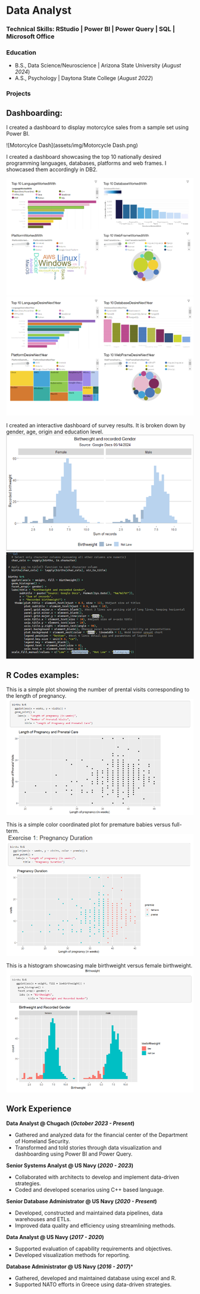 # Data Analyst

### Technical Skills: RStudio | Power BI | Power Query | SQL | Microsoft Office 

### Education 
- B.S., Data Science/Neuroscience | Arizona State University (_August 2024_)
- A.S., Psychology | Daytona State College (_August 2022_)



### Projects

## Dashboarding:

I created a dashboard to display motorcylce sales from a sample set using Power BI. 

![Motorcylce Dash](assets/img/Motorcycle Dash.png)

I created a dashboard showcasing the top 10 nationally desired programming languages, databases, platforms and web frames. I showcased them accordingly in DB2.

![Dash1](/assets/img/Dash1.png)
![Dash](/assets/img/Dash.png)

I created an interactive dashboard of survey results. It is broken down by gender, age, origin and education level.
![BirthWeight](assets/img/BirthWeight.png)
![BirthWeightCode](assets/img/BirthWeightCode.png)




## R Codes examples:

This is a simple plot showing the number of prental visits corresponding to the length of pregnancy. 
![RCode3](/assets/img/RCode3.png)

This is a simple color coordinated plot for premature babies versus full-term. 
![RCode5](assets/img/RCode5.png)

This is a histogram showcasing male birthweight versus female birthweight. 
![RCode6](/assets/img/RCode6.png)




## Work Experience 
**Data Analyst @ Chugach (_October 2023 - Present_)**
 - Gathered and analyzed data for the financial center of the Department of Homeland Security.
 - Transformed and told stories through data visualization and dashboarding using Power BI and Power Query.

**Senior Systems Analyst @ US Navy (_2020 - 2023_)**
 - Collaborated with architects to develop and implement data-driven strategies.
 - Coded and developed scenarios using C++ based language. 

**Senior Database Administrator @ US Navy (_2020 - Present_)**
 - Developed, constructed and maintained data pipelines, data warehouses and ETLs.
 - Improved data quality and efficiency using streamlining methods. 

**Data Analyst @ US Navy (_2017 - 2020_)**
  - Supported evaluation of capability requirements and objectives.
  - Developed visualization methods for reporting. 

**Database Administrator @ US Navy (_2016 - 2017_)***
  - Gathered, developed and maintained database using excel and R.
  - Supported NATO efforts in Greece using data-driven strategies.

